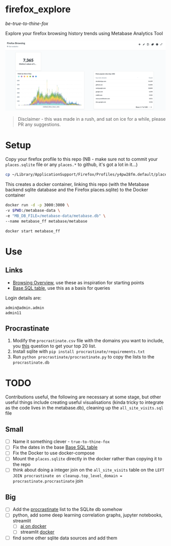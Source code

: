 # firefox_explore

_be-true-to-thine-fox_

Explore your firefox browsing history trends using Metabase Analytics Tool

![image](/firefox.png)

> Disclaimer - this was made in a rush, and sat on ice for a while, please PR any suggestions. 


# Setup

Copy your firefox profile to this repo (NB - make sure not to commit your `places.sqlite` file or any `places.*` to github, it's got a lot in it...)

```bash
cp ~/Library/ApplicationSupport/Firefox/Profiles/y4pw28fm.default/places.sqlite .
```

This creates a docker container, linking this repo (with the Metabase backend sqlite database and the Firefox places.sqlite) to the Docker container

```bash
docker run -d -p 3000:3000 \
-v $PWD:/metabase-data \
-e "MB_DB_FILE=/metabase-data/metabase.db" \
--name metabase_ff metabase/metabase
```

```bash
docker start metabase_ff
```



# Use 
## Links
* [Browsing Overview](localhost:3000/dashboard/1), use these as inspiration for starting points
* [Base SQL table](http://localhost:3000/question/33), use this as a basis for queries

Login details are:

```
admin@admin.admin
admin11
```

## Procrastinate

1. Modify the `procrastinate.csv` file with the domains you want to include, you [this](http://localhost:3000/question/37) question to get your top 20 list.
2. Install sqlite with `pip install procrastinate/requirements.txt`
3. Run `python procrastinate/procrastinate.py` to copy the lists to the `procrastinate.db`

# TODO

Contributions useful, the following are necessary at some stage, but other useful things include creating useful visualisations (kinda tricky to integrate as the code lives in the metabase.db), cleaning up the `all_site_visits.sql` file 

## Small
* [ ] Name it something clever - `true-to-thine-fox`
* [ ] Fix the dates in the base [Base SQL table](http://localhost:3000/question/33)
* [ ] Fix the Docker to use docker-compose
* [ ] Mount the `places.sqlite` directly in the docker rather than copying it to the repo 
* [ ] think about doing a integer join on the `all_site_visits` table on the `LEFT JOIN procrastinate on cleanup.top_level_domain = procrastinate.procrastinate` join

## Big
* [ ] Add the [procrastinate](/procrastinate.csv) list to the SQLite db somehow
* [ ] python, add some deep learning correlation graphs, jupyter notebooks, streamlit
    * [ ] [ai on docker](https://github.com/zacheberhart/Learning-to-Feel)
    * [ ] streamlit [docker](https://medium.com/@ansjin/how-to-create-and-deploy-data-exploration-web-app-easily-using-python-a03c4b8a1f3e)
* [ ] find some other sqlite data sources and add them 
